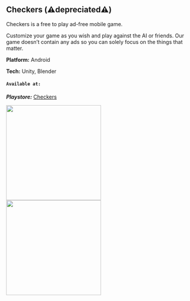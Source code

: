 ## Checkers (⚠️depreciated⚠️)

Checkers is a free to play ad-free mobile game. 

Customize your game as you wish and play against the AI or friends. Our game doesn’t contain any ads so you can solely focus on the things that matter.


**Platform:** Android

**Tech:** Unity, Blender

#### `Available at:`

***Playstore:*** 
[Checkers](https://play.google.com/store/apps/details?id=com.MirzaKrnjic.Checkers)

<img src="https://mirzakrnjic.com/images/works/checkers3.webp" height="256"/>

<img src="https://mirzakrnjic.com/images/works/checkers2.webp" height="256"/>

